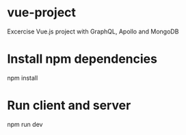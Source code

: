 # vue-project
Excercise Vue.js project with GraphQL, Apollo and MongoDB

# Install npm dependencies
npm install

# Run client and server
npm run dev
